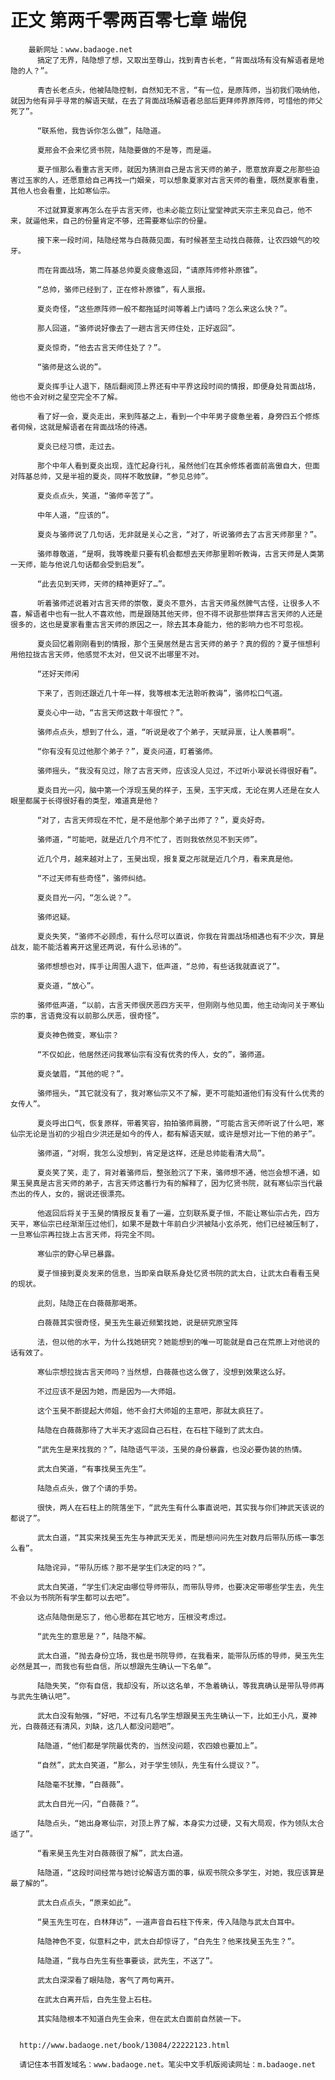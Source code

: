 # 正文 第两千零两百零七章 端倪
        最新网址：www.badaoge.net
          搞定了无界，陆隐想了想，又取出至尊山，找到青杏长老，“背面战场有没有解语者是地隐的人？”。
      
          青杏长老点头，他被陆隐控制，自然知无不言，“有一位，是原阵师，当初我们吸纳他，就因为他有异乎寻常的解语天赋，在去了背面战场解语者总部后更拜师界原阵师，可惜他的师父死了”。
      
          “联系他，我告诉你怎么做”，陆隐道。
      
          夏邢会不会来忆贤书院，陆隐要做的不是等，而是逼。
      
          夏子恒那么看重古言天师，就因为猜测自己是古言天师的弟子，愿意放弃夏之彤那些迫害过玉家的人，还愿意给自己再找一门姻亲，可以想象夏家对古言天师的看重，既然夏家看重，其他人也会看重，比如寒仙宗。
      
          不过就算夏家再怎么在乎古言天师，也未必能立刻让堂堂神武天宗主来见自己，他不来，就逼他来，自己的份量肯定不够，还需要寒仙宗的份量。
      
          接下来一段时间，陆隐经常与白薇薇见面，有时候甚至主动找白薇薇，让农四娘气的咬牙。
      
          而在背面战场，第二阵基总帅夏炎疲惫返回，“请原阵师修补原锥”。
      
          “总帅，骆师已经到了，正在修补原锥”，有人禀报。
      
          夏炎奇怪，“这些原阵师一般不都拖延时间等着上门请吗？怎么来这么快？”。
      
          那人回道，“骆师说好像去了一趟古言天师住处，正好返回”。
      
          夏炎惊奇，“他去古言天师住处了？”。
      
          “骆师是这么说的”。
      
          夏炎挥手让人退下，随后翻阅顶上界还有中平界这段时间的情报，即便身处背面战场，他也不会对树之星空完全不了解。
      
          看了好一会，夏炎走出，来到阵基之上，看到一个中年男子疲惫坐着，身旁四五个修炼者伺候，这就是解语者在背面战场的待遇。
      
          夏炎已经习惯，走过去。
      
          那个中年人看到夏炎出现，连忙起身行礼，虽然他们在其余修炼者面前高傲自大，但面对阵基总帅，又是半祖的夏炎，同样不敢放肆，“参见总帅”。
      
          夏炎点点头，笑道，“骆师辛苦了”。
      
          中年人道，“应该的”。
      
          夏炎与骆师说了几句话，无非就是关心之言，“对了，听说骆师去了古言天师那里？”。
      
          骆师尊敬道，“是啊，我等晚辈只要有机会都想去天师那里聆听教诲，古言天师是人类第一天师，能与他说几句话都会受到启发”。
      
          “此去见到天师，天师的精神更好了…”。
      
          听着骆师述说着对古言天师的崇敬，夏炎不意外，古言天师虽然脾气古怪，让很多人不喜，解语者中也有一批人不喜欢他，而是跟随其他天师，但不得不说那些崇拜古言天师的人还是很多的，这也是夏家看重古言天师的原因之一，除去其本身能力，他的影响力也不可忽视。
      
          夏炎回忆着刚刚看到的情报，那个玉昊居然是古言天师的弟子？真的假的？夏子恒想利用他拉拢古言天师，他感觉不太对，但又说不出哪里不对。
      
          “还好天师闲
      
          下来了，否则还跟近几十年一样，我等根本无法聆听教诲”，骆师松口气道。
      
          夏炎心中一动，“古言天师这数十年很忙？”。
      
          骆师点点头，想到了什么，道，“听说是收了个弟子，天赋异禀，让人羡慕啊”。
      
          “你有没有见过他那个弟子？”，夏炎问道，盯着骆师。
      
          骆师摇头，“我没有见过，除了古言天师，应该没人见过，不过听小翠说长得很好看”。
      
          夏炎目光一闪，脑中第一个浮现玉昊的样子，玉昊，玉宇天成，无论在男人还是在女人眼里都属于长得很好看的类型，难道真是他？
      
          “对了，古言天师现在不忙，是不是他那个弟子出师了？”，夏炎好奇。
      
          骆师道，“可能吧，就是近几个月不忙了，否则我依然见不到天师”。
      
          近几个月，越来越对上了，玉昊出现，报复夏之彤就是近几个月，看来真是他。
      
          “不过天师有些奇怪”，骆师纠结。
      
          夏炎目光一闪，“怎么说？”。
      
          骆师迟疑。
      
          夏炎失笑，“骆师不必顾虑，有什么尽可以直说，你我在背面战场相遇也有不少次，算是战友，能不能活着离开这里还两说，有什么忌讳的”。
      
          骆师想想也对，挥手让周围人退下，低声道，“总帅，有些话我就直说了”。
      
          夏炎道，“放心”。
      
          骆师低声道，“以前，古言天师很厌恶四方天平，但刚刚与他见面，他主动询问关于寒仙宗的事，言语竟没有以前那么厌恶，很奇怪”。
      
          夏炎神色微变，寒仙宗？
      
          “不仅如此，他居然还问我寒仙宗有没有优秀的传人，女的”，骆师道。
      
          夏炎皱眉，“其他的呢？”。
      
          骆师摇头，“其它就没有了，我对寒仙宗又不了解，更不可能知道他们有没有什么优秀的女传人”。
      
          夏炎呼出口气，恢复原样，带着笑容，拍拍骆师肩膀，“可能古言天师听说了什么吧，寒仙宗无论是当初的少祖白少洪还是如今的传人，都有解语天赋，或许是想对比一下他的弟子”。
      
          骆师道，“对啊，我怎么没想到，肯定是这样，还是总帅能看清大局”。
      
          夏炎笑了笑，走了，背对着骆师后，整张脸沉了下来，骆师想不通，他岂会想不通，如果玉昊真是古言天师的弟子，古言天师这番行为有的解释了，因为忆贤书院，就有寒仙宗当代最杰出的传人，女的，据说还很漂亮。
      
          他返回后将关于玉昊的情报反复看了一遍，立刻联系夏子恒，不能让寒仙宗占先，四方天平，寒仙宗已经渐渐压过他们，如果不是数十年前白少洪被陆小玄杀死，他们已经被压制了，一旦寒仙宗再拉拢上古言天师，将完全不同。
      
          寒仙宗的野心早已暴露。
      
          夏子恒接到夏炎发来的信息，当即亲自联系身处忆贤书院的武太白，让武太白看看玉昊的现状。
      
          此刻，陆隐正在白薇薇那喝茶。
      
          白薇薇其实很奇怪，昊玉先生最近频繁找她，说是研究原宝阵
      
          法，但以他的水平，为什么找她研究？她能想到的唯一可能就是自己在荒原上对他说的话有效了。
      
          寒仙宗想拉拢古言天师吗？当然想，白薇薇也这么做了，没想到效果这么好。
      
          不过应该不是因为她，而是因为——大师姐。
      
          这个玉昊不断提起大师姐，他不会打大师姐的主意吧，那就太疯狂了。
      
          陆隐在白薇薇那待了大半天才返回自己石柱，在石柱下碰到了武太白。
      
          “武先生是来找我的？”，陆隐语气平淡，玉昊的身份暴露，也没必要伪装的热情。
      
          武太白笑道，“有事找昊玉先生”。
      
          陆隐点点头，做了个请的手势。
      
          很快，两人在石柱上的院落坐下，“武先生有什么事直说吧，其实我与你们神武天该说的都说了”。
      
          武太白道，“其实来找昊玉先生与神武天无关，而是想问问先生对数月后带队历练一事怎么看”。
      
          陆隐诧异，“带队历练？那不是学生们决定的吗？”。
      
          武太白笑道，“学生们决定由哪位导师带队，而带队导师，也要决定带哪些学生去，先生不会以为书院所有学生都可以去吧”。
      
          这点陆隐倒是忘了，他心思都在其它地方，压根没考虑过。
      
          “武先生的意思是？”，陆隐不解。
      
          武太白道，“抛去身份立场，我也是书院导师，在我看来，能带队历练的导师，昊玉先生必然是其一，而我也有些自信，所以想跟先生确认一下名单”。
      
          陆隐失笑，“你有自信，我却没有，所以这名单，不急着确认，等我真确认是带队导师再与武先生确认吧”。
      
          武太白没有勉强，“好吧，不过有几名学生想跟昊玉先生确认一下，比如王小凡，夏神光，白薇薇还有清风，刘缺，这几人都没问题吧”。
      
          陆隐道，“他们都是学院最优秀的，当然没问题，农四娘也要加上”。
      
          “自然”，武太白笑道，“那么，对于学生领队，先生有什么提议？”。
      
          陆隐毫不犹豫，“白薇薇”。
      
          武太白目光一闪，“白薇薇？”。
      
          陆隐点头，“她出身寒仙宗，对顶上界了解，本身实力过硬，又有大局观，作为领队太合适了”。
      
          “看来昊玉先生对白薇薇很了解”，武太白道。
      
          陆隐道，“这段时间经常与她讨论解语方面的事，纵观书院众多学生，对她，我应该算是最了解的”。
      
          武太白点点头，“原来如此”。
      
          “昊玉先生可在，白林拜访”，一道声音自石柱下传来，传入陆隐与武太白耳中。
      
          陆隐神色不变，似意料之中，武太白却惊讶了，“白先生？他来找昊玉先生？”。
      
          陆隐道，“我与白先生有些事要谈，武先生，不送了”。
      
          武太白深深看了眼陆隐，客气了两句离开。
      
          在武太白离开后，白先生登上石柱。
      
          其实陆隐根本不知道白先生会来，但在武太白面前自然装一下。
      
      
      http://www.badaoge.net/book/13084/22222123.html
      
      请记住本书首发域名：www.badaoge.net。笔尖中文手机版阅读网址：m.badaoge.net
